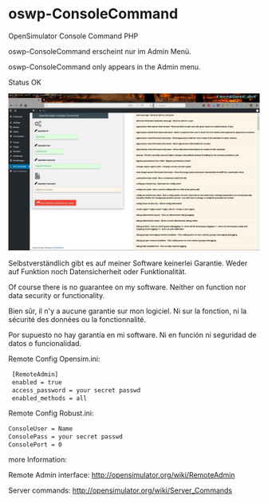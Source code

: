 # oswp-ConsoleCommand
OpenSimulator Console Command PHP

oswp-ConsoleCommand erscheint nur im Admin Menü.

oswp-ConsoleCommand only appears in the Admin menu.

Status OK

![ConsoleCommand](https://github.com/BigManzai/oswp-ConsoleCommand/blob/master/oswp-consolecommand.jpg)

Selbstverständlich gibt es auf meiner Software keinerlei Garantie.
Weder auf Funktion noch Datensicherheit oder Funktionalität.

Of course there is no guarantee on my software.
Neither on function nor data security or functionality. 

Bien sûr, il n'y a aucune garantie sur mon logiciel.
Ni sur la fonction, ni la sécurité des données ou la fonctionnalité. 

Por supuesto no hay garantía en mi software.
Ni en función ni seguridad de datos o funcionalidad. 

Remote Config Opensim.ini:

     [RemoteAdmin]
     enabled = true
     access_password = your secret passwd
     enabled_methods = all

Remote Config Robust.ini:

    ConsoleUser = Name
    ConsolePass = your secret passwd
    ConsolePort = 0

more Information:

Remote Admin interface: http://opensimulator.org/wiki/RemoteAdmin

Server commands: http://opensimulator.org/wiki/Server_Commands
